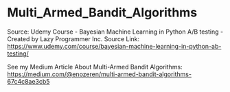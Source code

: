 # Multi_Armed_Bandit_Algorithms

Source: Udemy Course - Bayesian Machine Learning in Python A/B testing - Created by Lazy Programmer Inc. 
Source Link: https://www.udemy.com/course/bayesian-machine-learning-in-python-ab-testing/

See my Medium Article About Multi-Armed Bandit Algorithms: https://medium.com/@enozeren/multi-armed-bandit-algorithms-67c4c8ae3cb5

